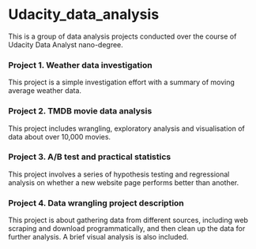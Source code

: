 # Udacity_data_analysis
This is a group of data analysis projects conducted over the course of Udacity Data Analyst nano-degree. 


### Project 1. Weather data investigation
This project is a simple investigation effort with a summary of moving average weather data. 

### Project 2. TMDB movie data analysis
This project includes wrangling, exploratory analysis and visualisation of data about over 10,000 movies. 

### Project 3. A/B test and practical statistics
This project involves a series of hypothesis testing and regressional analysis on whether a new website page performs better than another. 

### Project 4. Data wrangling project description
This project is about gathering data from different sources, including web scraping and download programmatically, and then clean up the data for further analysis. A brief visual analysis is also included. 
